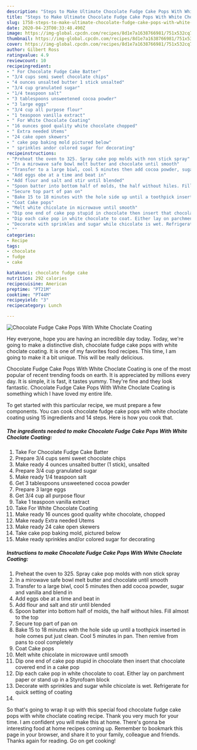 ```yaml
---
description: "Steps to Make Ultimate Chocolate Fudge Cake Pops With White Choclate Coating"
title: "Steps to Make Ultimate Chocolate Fudge Cake Pops With White Choclate Coating"
slug: 1758-steps-to-make-ultimate-chocolate-fudge-cake-pops-with-white-choclate-coating
date: 2020-04-23T00:33:48.490Z
image: https://img-global.cpcdn.com/recipes/8d1e7a1638766981/751x532cq70/chocolate-fudge-cake-pops-with-white-choclate-coating-recipe-main-photo.jpg
thumbnail: https://img-global.cpcdn.com/recipes/8d1e7a1638766981/751x532cq70/chocolate-fudge-cake-pops-with-white-choclate-coating-recipe-main-photo.jpg
cover: https://img-global.cpcdn.com/recipes/8d1e7a1638766981/751x532cq70/chocolate-fudge-cake-pops-with-white-choclate-coating-recipe-main-photo.jpg
author: Gilbert Ross
ratingvalue: 4.9
reviewcount: 10
recipeingredient:
- " For Chocolate Fudge Cake Batter"
- "3/4 cups semi sweet chocolate chips"
- "4 ounces unsalted butter 1 stick unsalted"
- "3/4 cup granulated sugar"
- "1/4 teaspoon salt"
- "3 tablespoons unsweetened cocoa powder"
- "3 large eggs"
- "3/4 cup all purpose flour"
- "1 teaspoon vanilla extract"
- " For White Chocolate Coating"
- "16 ounces good quality white chocolate chopped"
- " Extra needed Utems"
- "24 cake open skewers"
- " cake pop baking mold pictured below"
- " sprinkles andor colored sugar for decorating"
recipeinstructions:
- "Preheat the oven to 325. Spray cake pop molds with non stick spray"
- "In a mirowave safe bowl melt butter and chocolate until smooth"
- "Transfer to a large biwl, cool 5 minutes then add cocoa powder, sugar and vanilla and blend in"
- "Add eggs obe at a time and beat in"
- "Add flour and salt and stir until blended"
- "Spoon batter into bottom half of molds, the half without hiles. Fill almost to the top"
- "Secure top part of pan on"
- "Bake 15 to 18 minutes with the hole side up until a toothpick inserted in hole comes put just clean. Cool 5 minutes in pan. Then remive from pans to cool completely"
- "Coat Cake pops"
- "Melt white chicolate in microwave until smooth"
- "Dip one end of cake pop stupid in chocolate then insert that chocolate covered end in a cake pop"
- "Dip each cake pop in white chocolate to coat. Either lay on parchment paper or stand up in a Styrofoam block"
- "Decorate with sprinkles and sugar while chicolate is wet. Refrigerate for quick setting of coating"
- ""
categories:
- Recipe
tags:
- chocolate
- fudge
- cake

katakunci: chocolate fudge cake 
nutrition: 292 calories
recipecuisine: American
preptime: "PT21M"
cooktime: "PT44M"
recipeyield: "3"
recipecategory: Lunch

---
```



![Chocolate Fudge Cake Pops With White Choclate Coating](https://img-global.cpcdn.com/recipes/8d1e7a1638766981/751x532cq70/chocolate-fudge-cake-pops-with-white-choclate-coating-recipe-main-photo.jpg)

Hey everyone, hope you are having an incredible day today. Today, we're going to make a distinctive dish, chocolate fudge cake pops with white choclate coating. It is one of my favorites food recipes. This time, I am going to make it a bit unique. This will be really delicious.

Chocolate Fudge Cake Pops With White Choclate Coating is one of the most popular of recent trending foods on earth. It is appreciated by millions every day. It is simple, it is fast, it tastes yummy. They're fine and they look fantastic. Chocolate Fudge Cake Pops With White Choclate Coating is something which I have loved my entire life.




To get started with this particular recipe, we must prepare a few components. You can cook chocolate fudge cake pops with white choclate coating using 15 ingredients and 14 steps. Here is how you cook that.

<!--inarticleads1-->

##### The ingredients needed to make Chocolate Fudge Cake Pops With White Choclate Coating:

1. Take  For Chocolate Fudge Cake Batter
1. Prepare 3/4 cups semi sweet chocolate chips
1. Make ready 4 ounces unsalted butter (1 stick), unsalted
1. Prepare 3/4 cup granulated sugar
1. Make ready 1/4 teaspoon salt
1. Get 3 tablespoons unsweetened cocoa powder
1. Prepare 3 large eggs
1. Get 3/4 cup all purpose flour
1. Take 1 teaspoon vanilla extract
1. Take  For White Chocolate Coating
1. Make ready 16 ounces good quality white chocolate, chopped
1. Make ready  Extra needed Utems
1. Make ready 24 cake open skewers
1. Take  cake pop baking mold, pictured below
1. Make ready  sprinkles and/or colored sugar for decorating




<!--inarticleads2-->

##### Instructions to make Chocolate Fudge Cake Pops With White Choclate Coating:

1. Preheat the oven to 325. Spray cake pop molds with non stick spray
1. In a mirowave safe bowl melt butter and chocolate until smooth
1. Transfer to a large biwl, cool 5 minutes then add cocoa powder, sugar and vanilla and blend in
1. Add eggs obe at a time and beat in
1. Add flour and salt and stir until blended
1. Spoon batter into bottom half of molds, the half without hiles. Fill almost to the top
1. Secure top part of pan on
1. Bake 15 to 18 minutes with the hole side up until a toothpick inserted in hole comes put just clean. Cool 5 minutes in pan. Then remive from pans to cool completely
1. Coat Cake pops
1. Melt white chicolate in microwave until smooth
1. Dip one end of cake pop stupid in chocolate then insert that chocolate covered end in a cake pop
1. Dip each cake pop in white chocolate to coat. Either lay on parchment paper or stand up in a Styrofoam block
1. Decorate with sprinkles and sugar while chicolate is wet. Refrigerate for quick setting of coating
1. 




So that's going to wrap it up with this special food chocolate fudge cake pops with white choclate coating recipe. Thank you very much for your time. I am confident you will make this at home. There's gonna be interesting food at home recipes coming up. Remember to bookmark this page in your browser, and share it to your family, colleague and friends. Thanks again for reading. Go on get cooking!
